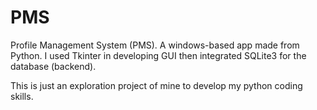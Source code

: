 # PMS
Profile Management System (PMS). A windows-based app made from Python. 
I used Tkinter in developing GUI then integrated SQLite3 for the database (backend).

This is just an exploration project of mine to develop my python coding skills.

